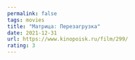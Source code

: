 ```yaml
---
permalink: false
tags: movies
title: "Матрица: Перезагрузка"
date: 2021-12-31
url: https://www.kinopoisk.ru/film/299/
rating: 3
---
```


